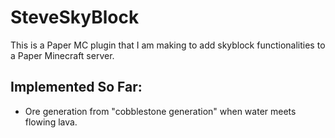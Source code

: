 # SteveSkyBlock

This is a Paper MC plugin that I am making to add skyblock functionalities to a Paper Minecraft server.

## Implemented So Far:
* Ore generation from "cobblestone generation" when water meets flowing lava.
